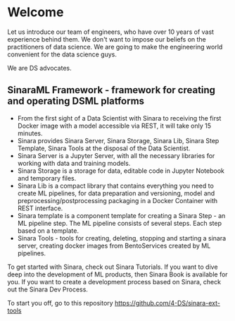 # Welcome
Let us introduce our team of engineers, who have over 10 years of vast experience behind them. We don't want to impose our beliefs on the practitioners of data science. We are going to make the engineering world convenient for the data science guys.

We are DS advocates.

## SinaraML Framework - framework for creating and operating DSML platforms
- From the first sight of a Data Scientist with Sinara to receiving the first Docker image with a model accessible via REST, it will take only 15 minutes.
- Sinara provides Sinara Server, Sinara Storage, Sinara Lib, Sinara Step Template, Sinara Tools at the disposal of the Data Scientist.
- Sinara Server is a Jupyter Server, with all the necessary libraries for working with data and training models.
- Sinara Storage is a storage for data, editable code in Jupyter Notebook and temporary files.
- Sinara Lib is a compact library that contains everything you need to create ML pipelines, for data preparation and versioning, model and preprocessing/postprocessing packaging  in a Docker Container with REST interface.
- Sinara template is a component template for creating a Sinara Step - an ML pipeline step. The ML pipeline consists of several steps. Each step based on a template.
- Sinara Tools - tools for creating, deleting, stopping and starting a sinara server, creating docker images from BentoServices created by ML pipelines.

To get started with Sinara, check out Sinara Tutorials. If you want to dive deep into the development of ML products, then Sinara Book is available for you. If you want to create a development process based on Sinara, check out the Sinara Dev Process.

To start you off, go to this repository https://github.com/4-DS/sinara-ext-tools
